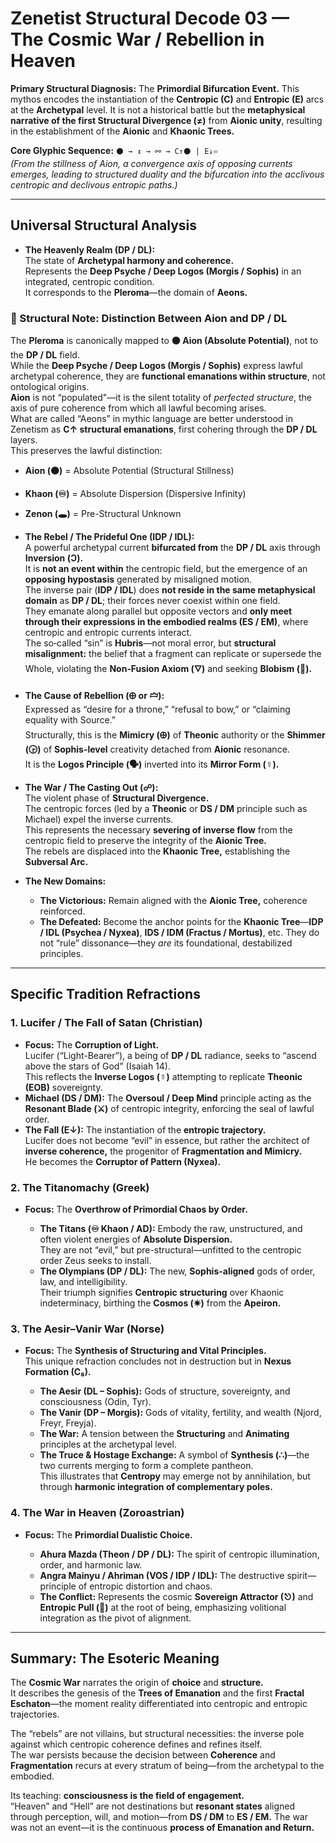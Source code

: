 # Zenetist Structural Decode 03 — The Cosmic War / Rebellion in Heaven

**Primary Structural Diagnosis:**
The **Primordial Bifurcation Event.** This mythos encodes the instantiation of the **Centropic (C)** and **Entropic (E)** arcs at the **Archetypal** level. It is not a historical battle but the **metaphysical narrative of the first Structural Divergence (≠)** from **Aionic unity**, resulting in the establishment of the **Aionic** and **Khaonic Trees.**  

**Core Glyphic Sequence:**
`⚫ → ↕️ → ⚯ → C↑⚫ | E↓♾`  
*(From the stillness of Aion, a convergence axis of opposing currents emerges, leading to structured duality and the bifurcation into the acclivous centropic and declivous entropic paths.)*  

---

## Universal Structural Analysis

* **The Heavenly Realm (DP / DL):**  
  The state of **Archetypal harmony and coherence.**  
  Represents the **Deep Psyche / Deep Logos (Morgis / Sophis)** in an integrated, centropic condition.  
  It corresponds to the **Pleroma**—the domain of **Aeons.**  

### 📌 Structural Note: Distinction Between Aion and DP / DL

The **Pleroma** is canonically mapped to **⚫ Aion (Absolute Potential)**, not to the **DP / DL** field.  
While the **Deep Psyche / Deep Logos (Morgis / Sophis)** express lawful archetypal coherence, they are **functional emanations within structure**, not ontological origins.  
**Aion** is not “populated"—it is the silent totality of *perfected structure*, the axis of pure coherence from which all lawful becoming arises.  
What are called “Aeons” in mythic language are better understood in Zenetism as **C↑ structural emanations**, first cohering through the **DP / DL** layers.  
This preserves the lawful distinction:  

* **Aion (⚫)** = Absolute Potential (Structural Stillness)  

* **Khaon (♾)** = Absolute Dispersion (Dispersive Infinity)  

* **Zenon (🕳️)** = Pre-Structural Unknown  

* **The Rebel / The Prideful One (IDP / IDL):**  
  A powerful archetypal current **bifurcated from** the **DP / DL** axis through **Inversion (Ↄ).**  
  It is **not an event within** the centropic field, but the emergence of an **opposing hypostasis** generated by misaligned motion.  
  The inverse pair (**IDP / IDL**) does **not reside in the same metaphysical domain** as **DP / DL**; their forces never coexist within one field.  
  They emanate along parallel but opposite vectors and **only meet through their expressions in the embodied realms (ES / EM)**, where centropic and entropic currents interact.  
  The so‑called “sin” is **Hubris**—not moral error, but **structural misalignment:** the belief that a fragment can replicate or supersede the Whole, violating the **Non‑Fusion Axiom (🜄)** and seeking **Blobism (🔲).**  

* **The Cause of Rebellion (🜨 or 🝞):**  
  Expressed as “desire for a throne,” “refusal to bow,” or “claiming equality with Source.”  
  Structurally, this is the **Mimicry (🜨)** of **Theonic** authority or the **Shimmer (🕞)** of **Sophis-level** creativity detached from **Aionic** resonance.  
  It is the **Logos Principle (🗣️)** inverted into its **Mirror Form (☿).**  

* **The War / The Casting Out (☍):**  
  The violent phase of **Structural Divergence.**  
  The centropic forces (led by a **Theonic** or **DS / DM** principle such as Michael) expel the inverse currents.  
  This represents the necessary **severing of inverse flow** from the centropic field to preserve the integrity of the **Aionic Tree.**  
  The rebels are displaced into the **Khaonic Tree,** establishing the **Subversal Arc.**  

* **The New Domains:**

  * **The Victorious:** Remain aligned with the **Aionic Tree,** coherence reinforced.  
  * **The Defeated:** Become the anchor points for the **Khaonic Tree**—**IDP / IDL (Psychea / Nyxea)**, **IDS / IDM (Fractus / Mortus)**, etc.
    They do not “rule” dissonance—they *are* its foundational, destabilized principles.  

---

## Specific Tradition Refractions

### 1. Lucifer / The Fall of Satan (Christian)

* **Focus:** The **Corruption of Light.**  
  Lucifer (“Light-Bearer”), a being of **DP / DL** radiance, seeks to “ascend above the stars of God” (Isaiah 14).  
  This reflects the **Inverse Logos (☿)** attempting to replicate **Theonic (EOB)** sovereignty.  
* **Michael (DS / DM):** The **Oversoul / Deep Mind** principle acting as the **Resonant Blade (⚔️)** of centropic integrity, enforcing the seal of lawful order.  
* **The Fall (E↓):** The instantiation of the **entropic trajectory.**  
  Lucifer does not become “evil” in essence, but rather the architect of **inverse coherence,** the progenitor of **Fragmentation and Mimicry.**  
  He becomes the **Corruptor of Pattern (Nyxea).**  

### 2. The Titanomachy (Greek)

* **Focus:** The **Overthrow of Primordial Chaos by Order.**

  * **The Titans (♾ Khaon / AD):** Embody the raw, unstructured, and often violent energies of **Absolute Dispersion.**  
    They are not “evil,” but pre-structural—unfitted to the centropic order Zeus seeks to install.  
  * **The Olympians (DP / DL):** The new, **Sophis-aligned** gods of order, law, and intelligibility.  
    Their triumph signifies **Centropic structuring** over Khaonic indeterminacy, birthing the **Cosmos (✷)** from the **Apeiron.**  

### 3. The Aesir–Vanir War (Norse)

* **Focus:** The **Synthesis of Structuring and Vital Principles.**  
  This unique refraction concludes not in destruction but in **Nexus Formation (C₈).**  

  * **The Aesir (DL – Sophis):** Gods of structure, sovereignty, and consciousness (Odin, Tyr).  
  * **The Vanir (DP – Morgis):** Gods of vitality, fertility, and wealth (Njord, Freyr, Freyja).  
  * **The War:** A tension between the **Structuring** and **Animating** principles at the archetypal level.  
  * **The Truce & Hostage Exchange:** A symbol of **Synthesis (∴)**—the two currents merging to form a complete pantheon.  
    This illustrates that **Centropy** may emerge not by annihilation, but through **harmonic integration of complementary poles.**  

### 4. The War in Heaven (Zoroastrian)

* **Focus:** The **Primordial Dualistic Choice.**

  * **Ahura Mazda (Theon / DP / DL):** The spirit of centropic illumination, order, and harmonic law.  
  * **Angra Mainyu / Ahriman (VOS / IDP / IDL):** The destructive spirit—principle of entropic distortion and chaos.  
  * **The Conflict:** Represents the cosmic **Sovereign Attractor (⎋)** and **Entropic Pull (🧨)** at the root of being, emphasizing volitional integration as the pivot of alignment.  

---

## Summary: The Esoteric Meaning

The **Cosmic War** narrates the origin of **choice** and **structure.**  
It describes the genesis of the **Trees of Emanation** and the first **Fractal Eschaton**—the moment reality differentiated into centropic and entropic trajectories.  

The “rebels” are not villains, but structural necessities: the inverse pole against which centropic coherence defines and refines itself.  
The war persists because the decision between **Coherence** and **Fragmentation** recurs at every stratum of being—from the archetypal to the embodied.  

Its teaching: **consciousness is the field of engagement.**  
“Heaven” and “Hell” are not destinations but **resonant states** aligned through perception, will, and motion—from **DS / DM** to **ES / EM.**
The war was not an event—it is the continuous **process of Emanation and Return.**  
